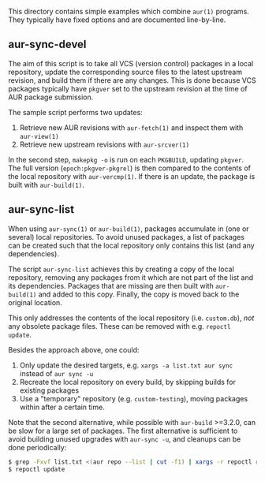 This directory contains simple examples which combine `aur(1)` programs. They
typically have fixed options and are documented line-by-line.

## aur-sync-devel

The aim of this script is to take all VCS (version control) packages in a local
repository, update the corresponding source files to the latest upstream
revision, and build them if there are any changes. This is done because VCS
packages typically have `pkgver` set to the upstream revision at the time of
AUR package submission.

The sample script performs two updates:
1. Retrieve new AUR revisions with `aur-fetch(1)` and inspect them with `aur-view(1)`
2. Retrieve new upstream revisions with `aur-srcver(1)`

In the second step, `makepkg -o` is run on each `PKGBUILD`, updating `pkgver`.
The full version (`epoch:pkgver-pkgrel`) is then compared to the contents of
the local repository with `aur-vercmp(1)`. If there is an update, the package
is built with `aur-build(1)`.

## aur-sync-list

When using `aur-sync(1)` or `aur-build(1)`, packages accumulate in (one or several)
local repositories. To avoid unused packages, a list of packages can be created
such that the local repository only contains this list (and any dependencies).

The script `aur-sync-list` achieves this by creating a copy of the local repository,
removing any packages from it which are not part of the list and its dependencies.
Packages that are missing are then built with `aur-build(1)` and added to this copy.
Finally, the copy is moved back to the original location.

This only addresses the contents of the local repository (i.e. `custom.db`), *not*
any obsolete package files. These can be removed with e.g. `repoctl update`.

Besides the approach above, one could:
1. Only update the desired targets, e.g. `xargs -a list.txt aur sync` instead of `aur sync -u`
2. Recreate the local repository on every build, by skipping builds for existing packages
3. Use a "temporary" repository (e.g. `custom-testing`), moving packages within after a certain time.

Note that the second alternative, while possible with `aur-build` >=3.2.0, can be slow 
for a large set of packages. The first alternative is sufficient to avoid building unused 
upgrades with `aur-sync -u`, and cleanups can be done periodically:

```bash
$ grep -Fxvf list.txt <(aur repo --list | cut -f1) | xargs -r repoctl rm
$ repoctl update
```
